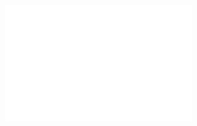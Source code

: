<!-- congnguyendev -->
<a href="#" target="_blank">
  <img src="svg/congnguyendev.svg" width="1200" alt="" />
</a>
